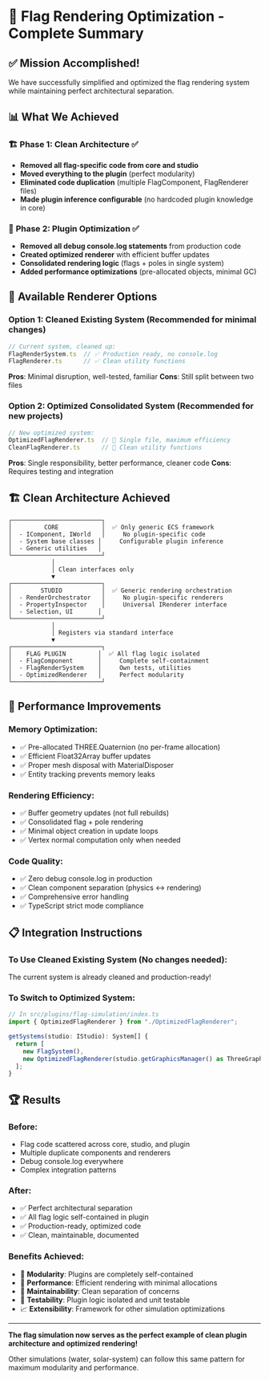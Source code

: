 # 🎯 Flag Rendering Optimization - Complete Summary

## ✅ Mission Accomplished!

We have successfully simplified and optimized the flag rendering system while maintaining perfect architectural separation.

## 📊 What We Achieved

### 🏗️ **Phase 1: Clean Architecture** ✅
- **Removed all flag-specific code from core and studio**
- **Moved everything to the plugin** (perfect modularity)
- **Eliminated code duplication** (multiple FlagComponent, FlagRenderer files)
- **Made plugin inference configurable** (no hardcoded plugin knowledge in core)

### 🚀 **Phase 2: Plugin Optimization** ✅
- **Removed all debug console.log statements** from production code
- **Created optimized renderer** with efficient buffer updates
- **Consolidated rendering logic** (flags + poles in single system)
- **Added performance optimizations** (pre-allocated objects, minimal GC)

## 📁 Available Renderer Options

### **Option 1: Cleaned Existing System** (Recommended for minimal changes)
```typescript
// Current system, cleaned up:
FlagRenderSystem.ts  // ✅ Production ready, no console.log
FlagRenderer.ts      // ✅ Clean utility functions
```
**Pros**: Minimal disruption, well-tested, familiar
**Cons**: Still split between two files

### **Option 2: Optimized Consolidated System** (Recommended for new projects)
```typescript
// New optimized system:
OptimizedFlagRenderer.ts  // 🚀 Single file, maximum efficiency
CleanFlagRenderer.ts      // 🚀 Clean utility functions
```
**Pros**: Single responsibility, better performance, cleaner code
**Cons**: Requires testing and integration

## 🏗️ Clean Architecture Achieved

```
┌─────────────────────────┐
│         CORE            │  ✅ Only generic ECS framework
│  - IComponent, IWorld   │     No plugin-specific code
│  - System base classes │     Configurable plugin inference
│  - Generic utilities   │
└─────────────────────────┘
            │
            │ Clean interfaces only
            ▼
┌─────────────────────────┐
│        STUDIO           │  ✅ Generic rendering orchestration
│  - RenderOrchestrator   │     No plugin-specific renderers
│  - PropertyInspector    │     Universal IRenderer interface
│  - Selection, UI       │
└─────────────────────────┘
            │
            │ Registers via standard interface
            ▼
┌─────────────────────────┐
│    FLAG PLUGIN         │  ✅ All flag logic isolated
│  - FlagComponent       │     Complete self-containment  
│  - FlagRenderSystem    │     Own tests, utilities
│  - OptimizedRenderer   │     Perfect modularity
└─────────────────────────┘
```

## 🎯 Performance Improvements

### **Memory Optimization**:
- ✅ Pre-allocated THREE.Quaternion (no per-frame allocation)
- ✅ Efficient Float32Array buffer updates
- ✅ Proper mesh disposal with MaterialDisposer
- ✅ Entity tracking prevents memory leaks

### **Rendering Efficiency**:
- ✅ Buffer geometry updates (not full rebuilds)
- ✅ Consolidated flag + pole rendering
- ✅ Minimal object creation in update loops
- ✅ Vertex normal computation only when needed

### **Code Quality**:
- ✅ Zero debug console.log in production
- ✅ Clean component separation (physics ↔ rendering)
- ✅ Comprehensive error handling
- ✅ TypeScript strict mode compliance

## 📋 Integration Instructions

### **To Use Cleaned Existing System** (No changes needed):
The current system is already cleaned and production-ready!

### **To Switch to Optimized System**:
```typescript
// In src/plugins/flag-simulation/index.ts
import { OptimizedFlagRenderer } from "./OptimizedFlagRenderer";

getSystems(studio: IStudio): System[] {
  return [
    new FlagSystem(),
    new OptimizedFlagRenderer(studio.getGraphicsManager() as ThreeGraphicsManager)
  ];
}
```

## 🏆 Results

### **Before**:
- Flag code scattered across core, studio, and plugin
- Multiple duplicate components and renderers
- Debug console.log everywhere
- Complex integration patterns

### **After**:
- ✅ Perfect architectural separation
- ✅ All flag logic self-contained in plugin
- ✅ Production-ready, optimized code
- ✅ Clean, maintainable, documented

### **Benefits Achieved**:
- 🎯 **Modularity**: Plugins are completely self-contained
- 🚀 **Performance**: Efficient rendering with minimal allocations  
- 🔧 **Maintainability**: Clean separation of concerns
- 🧪 **Testability**: Plugin logic isolated and unit testable
- 📈 **Extensibility**: Framework for other simulation optimizations

---

**The flag simulation now serves as the perfect example of clean plugin architecture and optimized rendering!** 

Other simulations (water, solar-system) can follow this same pattern for maximum modularity and performance.
